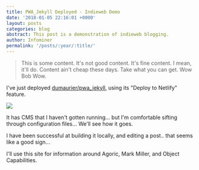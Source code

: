 ```yaml
---
title: PWA_Jekyll Deployed - Indieweb Demo
date: '2018-01-05 22:16:01 +0000'
layout: posts
categories: blog
abstract: This post is a demonstration of indieweb blogging.
author: Infominer
permalink: '/posts/:year/:title/'
---
```


>This is some content. It's not good content. It's fine content. I mean, it'll do. Content ain't cheap these days. Take what you can get. Wow Bob Wow.

I've just deployed [dumaurier/pwa_jekyll](https://github.com/dumaurier/pwa_jekyll), using its "Deploy to Netlify" feature.

![](https://imgur.com/i0ze9R4.png)

It has CMS that I haven't gotten running... but I'm comfortable sifting through configuration files... We'll see how it goes.

I have been successful at building it locally, and editing a post.. that seems like a good sign...

I'll use this site for information around Agoric, Mark Miller, and Object Capabilities.